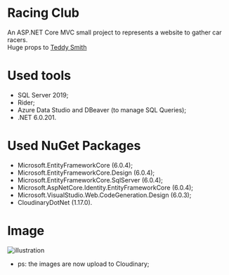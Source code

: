 # Racing Club
An ASP.NET Core MVC small project to represents a website to gather car racers.<br>Huge props to [Teddy Smith](https://www.youtube.com/channel/UCCqmbn5-z_t15tYbUreWcNA)

# Used tools
- SQL Server 2019;
- Rider;
- Azure Data Studio and DBeaver (to manage SQL Queries);
- .NET 6.0.201.

# Used NuGet Packages
- Microsoft.EntityFrameworkCore (6.0.4);
- Microsoft.EntityFrameworkCore.Design (6.0.4);
- Microsoft.EntityFrameworkCore.SqlServer (6.0.4);
- Microsoft.AspNetCore.Identity.EntityFrameworkCore (6.0.4);
- Microsoft.VisualStudio.Web.CodeGeneration.Design (6.0.3);
- CloudinaryDotNet (1.17.0).

# Image
![illustration](https://user-images.githubusercontent.com/73988556/160298047-4314428e-222e-420c-962f-0b736e4423a9.png)

- ps: the images are now upload to Cloudinary;
